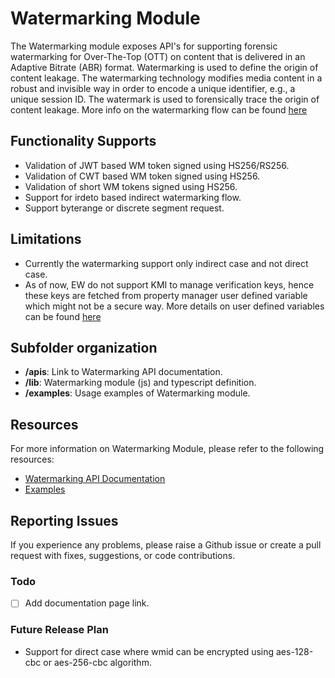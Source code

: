 # Watermarking Module

The Watermarking module exposes API's for supporting forensic watermarking for Over-The-Top (OTT) on content that is delivered in an Adaptive Bitrate (ABR) format. Watermarking is used to define the origin of content leakage. The watermarking technology modifies media content in a robust and invisible way in order to encode a unique identifier, e.g., a unique session ID. The watermark is used to forensically trace the origin of content leakage. More info on the watermarking flow can be found [here](https://docs.google.com/document/d/1N85WZ-LHlGhMSbyrCY7yfOdwnsQ7Es8t/edit#)

## Functionality Supports
- Validation of JWT based WM token signed using HS256/RS256.
- Validation of CWT based WM token signed using HS256.
- Validation of short WM tokens signed using HS256.
- Support for irdeto based indirect watermarking flow.
- Support byterange or discrete segment request.


## Limitations
- Currently the watermarking support only indirect case and not direct case.
- As of now, EW do not support KMI to manage verification keys, hence these keys are fetched from property manager user defined variable which might not be a secure way. More details on user defined variables can be found [here](https://techdocs.akamai.com/property-mgr/docs/user-defined-vars)

## Subfolder organization
* **/apis**: Link to Watermarking API documentation.
* **/lib**: Watermarking module (js) and typescript definition.
* **/examples**: Usage examples of Watermarking module.

## Resources
For more information on Watermarking Module, please refer to the following resources:
* [Watermarking API Documentation](https://)
* [Examples](./examples/)

## Reporting Issues
If you experience any problems, please raise a Github issue or create a pull request with fixes, suggestions, or code contributions.

### Todo
- [ ] Add documentation page link.

### Future Release Plan
- Support for direct case where wmid can be encrypted using aes-128-cbc or aes-256-cbc algorithm.
